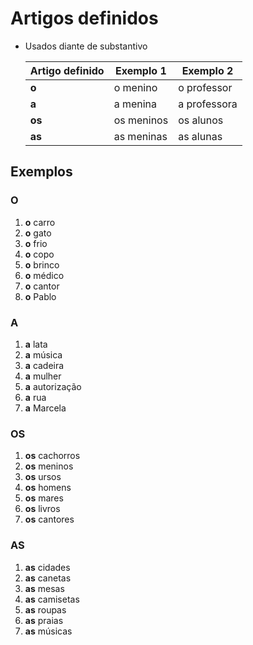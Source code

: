 # Artigos definidos

* Usados diante de substantivo

  | Artigo definido | Exemplo 1 | Exemplo 2 |
  | -- | -- | -- |
  | **o**  | o menino   | o professor |
  | **a**  | a menina   | a professora |
  | **os** | os meninos | os alunos |
  | **as** | as meninas | as alunas |

## Exemplos

### O

1. **o** carro
1. **o** gato
1. **o** frio
1. **o** copo
1. **o** brinco
1. **o** médico
1. **o** cantor
1. **o** Pablo

### A

1. **a** lata
1. **a** música
1. **a** cadeira  
1. **a** mulher
1. **a** autorização
1. **a** rua
1. **a** Marcela

### OS

1. **os** cachorros
1. **os** meninos
1. **os** ursos
1. **os** homens
1. **os** mares
1. **os** livros
1. **os** cantores

### AS

1. **as** cidades
1. **as** canetas
1. **as** mesas
1. **as** camisetas
1. **as** roupas
1. **as** praias
1. **as** músicas
